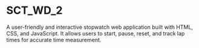 # SCT_WD_2
A user-friendly and interactive stopwatch web application built with HTML, CSS, and JavaScript. It allows users to start, pause, reset, and track lap times for accurate time measurement.
